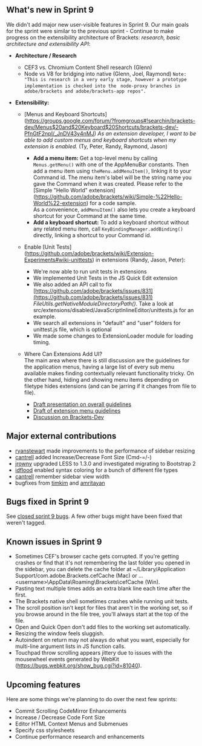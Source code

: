 What's new in Sprint 9
----------------------
We didn't add major new user-visible features in Sprint 9. Our main goals for the sprint were similar to the previous sprint - Continue to make progress on the extensibility architecture of Brackets: *research, basic architecture and extensibility API*:
* **Architecture / Research**
     * CEF3 vs. Chromium Content Shell research  (Glenn) 
     * Node vs V8 for bridging into native  (Glenn, Joel, Raymond) 
`Note: "This is research in a very early stage, however a prototype implementation is checked into the ` `node-proxy branches in adobe/brackets and adobe/brackets-app repos".`

* **Extensibility:**
    * [Menus and Keyboard Shortcuts] (https://groups.google.com/forum/?fromgroups#!searchin/brackets-dev/Menus$20and$20Keyboard$20Shortcuts/brackets-dev/-PfnGtF2npI/_JnDV43y4nMJ) *As an extension developer, I want to be able to add custom menus and keyboard shortcuts when my extension is enabled.* (Ty, Peter, Randy, Raymond, Jason)
        * **Add a menu item:** Get a top-level menu by calling `Menus.getMenu()` with one of the AppMenuBar constants. Then add a menu item using `theMenu.addMenuItem()`, linking it to your Command id. The menu item's label will be the string name you gave the Command when it was created. Please refer to the [Simple "Hello World" extension] (https://github.com/adobe/brackets/wiki/Simple-%22Hello-World%22-extension) for a code sample.   
        As a convenience, `addMenuItem()` also lets you create a keyboard shortcut for your Command at the same time.
        * **Add a keyboard shortcut:** To add a keyboard shortcut without any related menu item, call `KeyBindingManager.addBinding()` directly, linking a shortcut to your Command id.

    * Enable [Unit Tests] (https://github.com/adobe/brackets/wiki/Extension-Experiments#wiki-unittests) in extensions (Randy, Jason, Peter):
        * We're now able to run unit tests in extensions
        * We implemented Unit Tests in the JS Quick Edit extension
        * We also added an API call to fix [https://github.com/adobe/brackets/issues/831](https://github.com/adobe/brackets/issues/831) *FileUtils.getNativeModuleDirectoryPath()*. Take a look at src/extensions/disabled/JavaScriptInlineEditor/unittests.js for an example.
        * We search all extensions in "default" and "user" folders for unittest.js file, which is optional
        * We made some changes to ExtensionLoader module for loading timing.

    * Where Can Extensions Add UI?          
The main area where there is still discussion are the guidelines for the application menus, having a large list of every sub menu available makes finding contextually relevant functionality tricky.  On the other hand, hiding and showing menu items depending on filetype hides extensions (and can be jarring if it changes from file to file).    
        * [Draft presentation on overall guidelines](http://articles.garthdb.com/Presentations/extension_ui/)
        * [Draft of extension menu guidelines](https://github.com/adobe/brackets/wiki/Extension-UI-Guidelines)
        * [Discussion on Brackets-Dev](https://groups.google.com/forum/?fromgroups#!topic/brackets-dev/dL_2u3lx8Po)

Major external contributions
----------------------------
* [ryanstewart](http://github.com/ryanstewart) made improvements to the performance of sidebar resizing
* [cantrell](http://github.com/cantrell) added Increase/Decrease Font Size (Cmd-=/-)
* [jrowny](http://github.com/jrowny) upgraded LESS to 1.3.0 and investigated migrating to Bootstrap 2
* [idflood](http://github.com/idflood) enabled syntax coloring for a bunch of different file types
* [cantrell](http://github.com/cantrell) remember sidebar view width
* bugfixes from [timkim](http://github.com/timkim) and [amritayan](http://github.com/amritayan)

Bugs fixed in Sprint 9
----------------------
See [closed sprint 9 bugs](https://github.com/adobe/brackets/issues?labels=sprint+9&page=1&state=closed). A few other bugs might have been fixed that weren't tagged.

Known issues in Sprint 9
------------------------

* Sometimes CEF's browser cache gets corrupted. If you're getting crashes or find
  that it's not remembering the last folder you opened in the sidebar, you can delete
  the cache folder at ~/Library/Application Support/com.adobe.Brackets.cefCache (Mac) or 
 ...\<username>\AppData\Roaming\Brackets\cefCache (Win).
* Pasting text multiple times adds an extra blank line each time after the first.
* The Brackets native shell sometimes crashes while running unit tests.
* The scroll position isn't kept for files that aren't in the working set,
  so if you browse around in the file tree, you'll always start at the top
  of the file.
* Open and Quick Open don't add files to the working set automatically.
* Resizing the window feels sluggish.
* Autoindent on return may not always do what you want, especially for
  multi-line argument lists in JS function calls.
* Touchpad throw scrolling appears jittery due to issues with the mousewheel
  events generated by WebKit (https://bugs.webkit.org/show_bug.cgi?id=81040).

Upcoming features
-----------------

Here are some things we're planning to do over the next few sprints:

* Commit Scrolling CodeMirror Enhancements
* Increase / Decrease Code Font Size
* Editor HTML Context Menus and Submenues
* Specify css stylesheets
* Continue performance research and enhancements